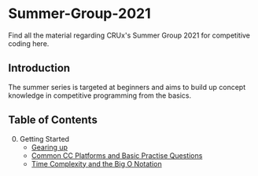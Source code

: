 Summer-Group-2021
=====
Find all the material regarding CRUx's Summer Group 2021 for competitive coding here.
 
Introduction
-----
The summer series is targeted at beginners and aims to build up concept knowledge in competitive programming from the basics.
 
Table of Contents
-----
0. Getting Started
    * [Gearing up](/Part-0/Ep1-GearingUp.md)
    * [Common CC Platforms and Basic Practise Questions](/Part-0/Ep2-CCPlatforms.md)
    * [Time Complexity and the Big O Notation](/Part-0/Ep3-TimeComplexityBigO.md)
